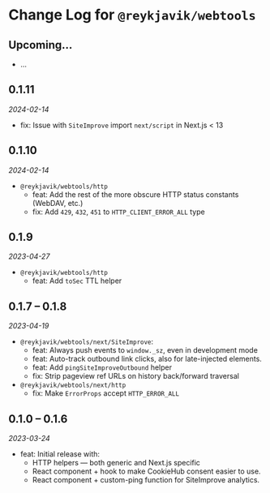 # Change Log for `@reykjavik/webtools`

## Upcoming...

- ... <!-- Add new lines here. -->

## 0.1.11

_2024-02-14_

- fix: Issue with `SiteImprove` import `next/script` in Next.js < 13

## 0.1.10

_2024-02-14_

- `@reykjavik/webtools/http`
  - feat: Add the rest of the more obscure HTTP status constants (WebDAV,
    etc.)
  - fix: Add `429`, `432`, `451` to `HTTP_CLIENT_ERROR_ALL` type

## 0.1.9

_2023-04-27_

- `@reykjavik/webtools/http`
  - feat: Add `toSec` TTL helper

## 0.1.7 – 0.1.8

_2023-04-19_

- `@reykjavik/webtools/next/SiteImprove`:
  - feat: Always push events to `window._sz`, even in development mode
  - feat: Auto-track outbound link clicks, also for late-injected elements.
  - feat: Add `pingSiteImproveOutbound` helper
  - fix: Strip pageview ref URLs on history back/forward traversal
- `@reykjavik/webtools/next/http`
  - fix: Make `ErrorProps` accept `HTTP_ERROR_ALL`

## 0.1.0 – 0.1.6

_2023-03-24_

- feat: Initial release with:
  - HTTP helpers — both generic and Next.js specific
  - React component + hook to make CookieHub consent easier to use.
  - React component + custom-ping function for SiteImprove analytics.
